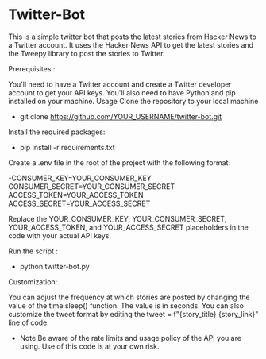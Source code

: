 # Twitter-Bot
This is a simple twitter bot that posts the latest stories from Hacker News to a Twitter account. It uses the Hacker News API to get the latest stories and the Tweepy library to post the stories to Twitter.

Prerequisites :

You'll need to have a Twitter account and create a Twitter developer account to get your API keys.
You'll also need to have Python and pip installed on your machine.
Usage
Clone the repository to your local machine

- git clone https://github.com/YOUR_USERNAME/twitter-bot.git

Install the required packages:

- pip install -r requirements.txt

Create a .env file in the root of the project with the following format:

-CONSUMER_KEY=YOUR_CONSUMER_KEY
CONSUMER_SECRET=YOUR_CONSUMER_SECRET
ACCESS_TOKEN=YOUR_ACCESS_TOKEN
ACCESS_SECRET=YOUR_ACCESS_SECRET

Replace the YOUR_CONSUMER_KEY, YOUR_CONSUMER_SECRET, YOUR_ACCESS_TOKEN, and YOUR_ACCESS_SECRET placeholders in the code with your actual API keys.

Run the script :

- python twitter-bot.py

Customization:

You can adjust the frequency at which stories are posted by changing the value of the time.sleep() function. The value is in seconds.
You can also customize the tweet format by editing the tweet = f"{story_title} {story_link}" line of code.

- Note
Be aware of the rate limits and usage policy of the API you are using.
Use of this code is at your own risk.



